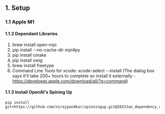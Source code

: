 ## 1. Setup 

### 1.1 Apple M1

#### 1.1.2 Dependant Libraries

1. brew install open-mpi
2. pip install --no-cache-dir mpi4py
3. pip install cmake
4. pip install swig
5. brew install freetype
6. Command Line Tools for xcode: xcode-select --install (The dialog box says it'll take 200+ hours to complete so install it externally - https://developer.apple.com/download/all/?q=command)


#### 1.1.3 Install OpenAI's Spining Up
```
pip install git+https://github.com/nirajpandkar/spinningup.git@2023Jan_dependency_upgrades
``````